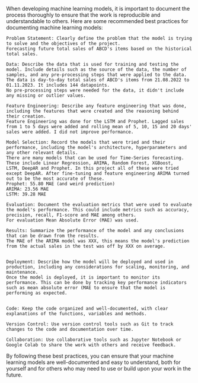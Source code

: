 When developing machine learning models, it is important to document the process thoroughly to ensure that the work is reproducible and understandable to others. Here are some recommended best practices for documenting machine learning models:

    Problem Statement: Clearly define the problem that the model is trying to solve and the objectives of the project.
    Forecasting future total sales of ABCD's items based on the historical total sales.

    Data: Describe the data that is used for training and testing the model. Include details such as the source of the data, the number of samples, and any pre-processing steps that were applied to the data.
    The data is day-to-day total sales of ABCD's items from 21.08.2022 to 01.11.2023. It includes 144 datapoints.
    No pre-processing steps were needed for the data, it didn't include any missing or outlier values.

    Feature Engineering: Describe any feature engineering that was done, including the features that were created and the reasoning behind their creation.
    Feature Engineering was done for the LSTM and Prophet. Lagged sales from 1 to 5 days were added and rolling mean of 5, 10, 15 and 20 days' sales were added. I did not improve performance.

    Model Selection: Record the models that were tried and their performance, including the model's architecture, hyperparameters and any other relevant details.
    There are many models that can be used for Time-Series forecasting. These include Linear Regression, ARIMA, Random Forest, XGBoost,
    LSTM, DeepAR and Prophet. In this project all of these were tried except DeepAR. After fine-tuning and feature engineering ARIMA turned out to be the most accurate of these.
    Prophet: 55.80 MAE (and weird prediction)
    ARIMA: 23.56 MAE
    LSTM: 39.28 MAE  

    Evaluation: Document the evaluation metrics that were used to evaluate the model's performance. This could include metrics such as accuracy, precision, recall, F1-score and MAE among others.
    For evaluation Mean Absolute Error (MAE) was used.

    Results: Summarize the performance of the model and any conclusions that can be drawn from the results.
    The MAE of the ARIMA model was XXX, this means the model's prediction from the actual sales in the test was off by XXX on average. 


    Deployment: Describe how the model will be deployed and used in production, including any considerations for scaling, monitoring, and maintenance.
    Once the model is deployed, it is important to monitor its performance. This can be done by tracking key performance indicators such as mean absolute error (MAE to ensure that the model is performing as expected.


    Code: Keep the code organized and well-documented, with clear explanations of the functions, variables and methods.

    Version Control: Use version control tools such as Git to track changes to the code and documentation over time.

    Collaboration: Use collaborative tools such as Jupyter Notebook or Google Colab to share the work with others and receive feedback.

By following these best practices, you can ensure that your machine learning models are well-documented and easy to understand, both for yourself and for others who may need to use or build upon your work in the future.

